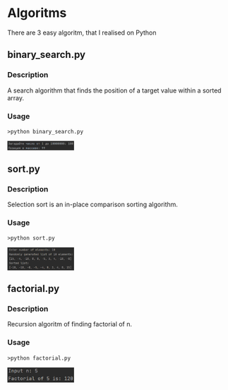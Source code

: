 # Algoritms
There are 3 easy algoritm, that I realised on Python
## binary_search.py
### Description
A search algorithm that finds the position of a target value within a sorted array.
### Usage
```
>python binary_search.py
```
<img align="center" src="https://github.com/Bazarovinc/Algoritms/blob/master/imagies/binary_search.jpg" width="30%" />

## sort.py
### Description
Selection sort is an in-place comparison sorting algorithm.
### Usage
```
>python sort.py
```
<img align="center" src="https://github.com/Bazarovinc/Algoritms/blob/master/imagies/sort.jpg" width="30%" />

## factorial.py
### Description
Recursion algoritm of finding factorial of n.
### Usage
```
>python factorial.py
```
<img align="center" src="https://github.com/Bazarovinc/Algoritms/blob/master/imagies/factorial.jpg" width="30%" />
